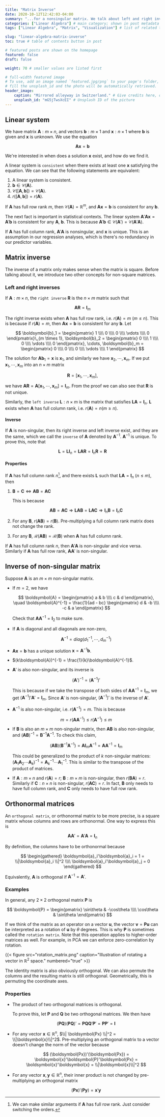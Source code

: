 ```yaml
---
title: "Matrix Inverse"
date: 2020-10-12T12:42:03-04:00
summary: "...for a nonsingular matrix. We talk about left and right inverses, *the* matrix inverse and orthogonal matrices." # appears in list of posts
categories: ["Linear Algebra"] # main category; shown in post metadata
tags: ["Linear Algebra", "Matrix", "Visualization"] # list of related tags

slug: "linear-algebra-matrix-inverse"
toc: true # table of contents button in post

# featured posts are shown on the homepage
featured: false
draft: false

weight: 70 # smaller values are listed first

# full-width featured image
# To use, add an image named `featured.jpg/png` to your page's folder, or
# fill the unsplash_id and the photo will be automatically retrieved.
header_image:
    caption: "Mirrored alleyway in Switzerland." # Give credits here, or whatever captions you want to add (support markdown)
    unsplash_id: "mG5jTwsXcEI" # Unsplash ID of the picture
---
```


## Linear system

We have matrix $\boldsymbol{A}: m \times n$, and vectors $\boldsymbol{b}: m \times 1$ and $\boldsymbol{x}: n \times 1$ where $\boldsymbol{b}$ is given and $\boldsymbol{x}$ is unknown. We use the equation

$$
\boldsymbol{Ax} = \boldsymbol{b}
$$

We're interested in when does a solution $\boldsymbol{x}$ exist, and how do we find it.

A linear system is `consistent` when there exists at least one $\boldsymbol{x}$ satisfying the equation. We can see that the following statements are equivalent:

1. A linear system is consistent.
2. $\boldsymbol{b} \in \mathcal{C}(\boldsymbol{A})$.
3. $\mathcal{C}([\boldsymbol{A}, \boldsymbol{b}]) = \mathcal{C}(\boldsymbol{A})$.
4. $r([\boldsymbol{A}, \boldsymbol{b}]) = r(\boldsymbol{A})$.

If $\boldsymbol{A}$ has full row rank $m$, then $\mathcal{C}(\boldsymbol{A}) = \mathbb{R}^m$, and $\boldsymbol{Ax} = \boldsymbol{b}$ is consistent for any $\boldsymbol{b}$.

The next fact is important in statistical contexts. The linear system $\boldsymbol{A}'\boldsymbol{Ax} = \boldsymbol{A}'\boldsymbol{b}$ is consistent for any $\boldsymbol{A}$, $\boldsymbol{b}$. This is because $\boldsymbol{A}'\boldsymbol{b} \in \mathcal{C}(\boldsymbol{A}') = \mathcal{C}(\boldsymbol{A}'\boldsymbol{A})$.

If $\boldsymbol{A}$ has full column rank, $\boldsymbol{A}'\boldsymbol{A}$ is nonsingular, and $\boldsymbol{x}$ is unique. This is an assumption in our regression analyses, which is there's no redundancy in our predictor variables.

## Matrix inverse

The inverse of a matrix only makes sense when the matrix is square. Before talking about it, we introduce two other concepts for non-square matrices.

### Left and right inverses

If $\boldsymbol{A}: m \times n$, the `right inverse` $\boldsymbol{R}$ is the $n \times m$ matrix such that

$$
\boldsymbol{AR} = \boldsymbol{I}_m
$$

The right inverse exists when $\boldsymbol{A}$ has full row rank, i.e. $r(\boldsymbol{A}) = m$ ($m \leq n$). This is because if $r(\boldsymbol{A}) = m$, then $\boldsymbol{Ax} = \boldsymbol{b}$ is consistent for any $\boldsymbol{b}$. Let

$$
\boldsymbol{b}_1 = \begin{pmatrix}
    1 \\\\ 0 \\\\ 0 \\\\ \vdots \\\\ 0
\end{pmatrix}\_{m \times 1},
\boldsymbol{b}_2 = \begin{pmatrix}
    0 \\\\ 1 \\\\ 0 \\\\ \vdots \\\\ 0
\end{pmatrix}, \cdots,
\boldsymbol{b}_m = \begin{pmatrix}
    0 \\\\ 0 \\\\ 0 \\\\ \vdots \\\\ 1
\end{pmatrix}
$$

The solution for $\boldsymbol{Ab}_1 = \boldsymbol{x}$ is $\boldsymbol{x}_1$, and similarly we have $\boldsymbol{x}_2, \cdots, \boldsymbol{x}_m$. If we put $\boldsymbol{x}_1, \cdots, \boldsymbol{x}_m$ into an $n \times m$ matrix

$$
\boldsymbol{R} = [\boldsymbol{x}_1, \cdots, \boldsymbol{x}_m],
$$

we have $\boldsymbol{AR} = \boldsymbol{A}[\boldsymbol{x}_1, \cdots, \boldsymbol{x}_m] = \boldsymbol{I}_m$. From the proof we can also see that $\boldsymbol{R}$ is not unique.

Similarly, the `left inverse` $\boldsymbol{L}: n \times m$ is the matrix that satisfies $\boldsymbol{LA} = \boldsymbol{I}_n$. $\boldsymbol{L}$ exists when $\boldsymbol{A}$ has full column rank, i.e. $r(\boldsymbol{A}) = n (m \geq n)$.

#### Inverse

If $\boldsymbol{A}$ is non-singular, then its right inverse and left inverse exist, and they are the same, which we call the `inverse` of $\boldsymbol{A}$ denoted by $\boldsymbol{A}^{-1}$. $\boldsymbol{A}^{-1}$ is unique. To prove this, note that

$$
\boldsymbol{L} = \boldsymbol{LI}_n = \boldsymbol{LAR} = \boldsymbol{I}_n \boldsymbol{R} = \boldsymbol{R}
$$

#### Properties

If $\boldsymbol{A}$ has full column rank $n$[^full-col-rank], and there exists $\boldsymbol{L}$ such that $\boldsymbol{LA} = \boldsymbol{I}_n$ ($n \leq m$), then

[^full-col-rank]: We can make similar arguments if $\boldsymbol{A}$ has full row rank. Just consider switching the orders.

1. $\boldsymbol{B} = \boldsymbol{C} \Longleftrightarrow \boldsymbol{AB} = \boldsymbol{AC}$

    This is because

    $$
    \boldsymbol{AB} = \boldsymbol{AC} \Rightarrow \boldsymbol{LAB} = \boldsymbol{LAC} \Rightarrow \boldsymbol{I}_n\boldsymbol{B} = \boldsymbol{I}_n \boldsymbol{C}
    $$

2. For any $\boldsymbol{B}$, $r(\boldsymbol{AB}) = r(\boldsymbol{B})$. Pre-multiplying a full column rank matrix does not change the rank.
3. For any $\boldsymbol{B}$, $\mathcal{R}(\boldsymbol{AB}) = \mathcal{R}(\boldsymbol{B})$ when $\boldsymbol{A}$ has full column rank.

If $\boldsymbol{A}$ has full column rank $n$, then $\boldsymbol{A}'\boldsymbol{A}$ is non-singular and vice versa. Similarly if $\boldsymbol{A}$ has full row rank, $\boldsymbol{AA}'$ is non-singular.

## Inverse of non-singular matrix

Suppose $\boldsymbol{A}$ is an $m \times m$ non-singular matrix.

-   If $m = 2$, we have

    $$
    \boldsymbol{A} = \begin{pmatrix}
        a & b \\\\
        c & d
    \end{pmatrix}, \quad
    \boldsymbol{A}^{-1} = \frac{1}{ad - bc} \begin{pmatrix}
        d & -b \\\\
        -c & a
    \end{pmatrix}
    $$

    Check that $\boldsymbol{AA}^{-1} = \boldsymbol{I}_2$ to make sure.

-   If $\boldsymbol{A}$ is diagonal and all diagonals are non-zero,

    $$
    \boldsymbol{A}^{-1} = diag \left(d_1^{-1}, \cdots, d_m^{-1} \right)
    $$

-   $\boldsymbol{Ax} = \boldsymbol{b}$ has a unique solution $\boldsymbol{x} = \boldsymbol{A}^{-1}\boldsymbol{b}$.
-   $(k\boldsymbol{A})^{-1} = \frac{1}{k}\boldsymbol{A}^{-1}$.
-   $\boldsymbol{A}'$ is also non-singular, and its inverse is

    $$
    (\boldsymbol{A}')^{-1} = (\boldsymbol{A}^{-1})'
    $$

    This is because if we take the transpose of both sides of $\boldsymbol{AA}^{-1} = \boldsymbol{I}_m$, we get $(\boldsymbol{A}^{-1})'\boldsymbol{A}' = \boldsymbol{I}_m$. Since $\boldsymbol{A}'$ is non-singular, $(\boldsymbol{A}^{-1})'$ is the inverse of $\boldsymbol{A}'$.

-   $\boldsymbol{A}^{-1}$ is also non-singular, i.e. $r(\boldsymbol{A}^{-1}) = m$. This is because

    $$
    m = r(\boldsymbol{AA}^{-1}) \leq r(\boldsymbol{A}^{-1}) \leq m
    $$

-   If $\boldsymbol{B}$ is also an $m \times m$ non-singular matrix, then $\boldsymbol{AB}$ is also non-singular, and $(\boldsymbol{AB})^{-1} = \boldsymbol{B}^{-1}\boldsymbol{A}^{-1}$. To check this claim,

    $$
    (\boldsymbol{AB})(\boldsymbol{B}^{-1}\boldsymbol{A}^{-1}) = \boldsymbol{AI}_m\boldsymbol{A}^{-1} = \boldsymbol{AA}^{-1} = \boldsymbol{I}_m
    $$

    This could be generalized to the product of $k$ non-singular matrices: $(\boldsymbol{A}_1\boldsymbol{A}_2 \cdots \boldsymbol{A}_k)^{-1} = \boldsymbol{A}_k^{-1} \cdots \boldsymbol{A}_1^{-1}$. This is similar to the transpose of the product of matrices.

-   If $\boldsymbol{A}: m \times n$ and $r(\boldsymbol{A}) = r$; $\boldsymbol{B}: m \times m$ is non-singular, then $r(\boldsymbol{BA}) = r$. Similarly if $\boldsymbol{C}: n \times n$ is non-singular, $r(\boldsymbol{AC}) = r$. In fact, $\boldsymbol{B}$ only needs to have full column rank, and $\boldsymbol{C}$ only needs to have full row rank.

## Orthonormal matrices

An `orthogonal matrix`, or orthonormal matrix to be more precise, is a square matrix whose columns and rows are orthonormal. One way to express this is

$$
\boldsymbol{AA}' = \boldsymbol{A}'\boldsymbol{A} = \boldsymbol{I}_n
$$

By definition, the columns have to be orthonormal because

$$
\begin{gathered}
    \boldsymbol{a}_i'\boldsymbol{a}_i = 1 = \\|\boldsymbol{a}_i \\|^2 \\\\
    \boldsymbol{a}_i'\boldsymbol{a}_j = 0
\end{gathered}
$$

Equivalently, $\boldsymbol{A}$ is orthogonal if $\boldsymbol{A}^{-1} = \boldsymbol{A}'$.

### Examples

In general, any $2 \times 2$ orthogonal matrix $\boldsymbol{P}$ is

$$
\boldsymbol{P} = \begin{pmatrix}
    \sin\theta & -\cos\theta \\\\
    \cos\theta & \sin\theta
\end{pmatrix}
$$

If we think of the matrix as an operator on a vector $\boldsymbol{u}$, the vector $\boldsymbol{v} = \boldsymbol{Pu}$ can be interpreted as a rotation of $\boldsymbol{u}$ by $\theta$ degrees. This is why $\boldsymbol{P}$ is sometimes called the `rotation matrix`. Note that this operation applies to higher-order matrices as well. For example, in PCA we can enforce zero-correlation by rotation.

{{< figure src="rotation_matrix.png" caption="Illustration of rotating a vector in $\mathbb{R}^2$ space." numbered="true" >}}

The identity matrix is also obviously orthogonal. We can also permute the columns and the resulting matrix is still orthogonal. Geometrically, this is permuting the coordinate axes.

### Properties

-   The product of two orthogonal matrices is orthogonal.

    To prove this, let $\boldsymbol{P}$ and $\boldsymbol{Q}$ be two orthogonal matrices. We then have

    $$
    (\boldsymbol{PQ})(\boldsymbol{PQ})' = \boldsymbol{PQ}\boldsymbol{Q}'\boldsymbol{P}' = \boldsymbol{PP}' = \boldsymbol{I}
    $$

-   For any vector $\boldsymbol{x} \in \mathbb{R}^n$, $\\| \boldsymbol{Px} \\|^2 = \\|\boldsymbol{x}\\|^2$. Pre-multiplying an orthogonal matrix to a vector doesn't change the norm of the vector because

    $$
    (\boldsymbol{Px})'(\boldsymbol{Px}) = \boldsymbol{x}'\boldsymbol{P}'\boldsymbol{Px} = \boldsymbol{x}'\boldsymbol{x} = \\|\boldsymbol{x}\\|^2
    $$

-   For any vector $\boldsymbol{x}, \boldsymbol{y} \in \mathbb{R}^n$, their inner product is not changed by pre-multiplying an orthogonal matrix

    $$
    (\boldsymbol{Px})'(\boldsymbol{Py}) = \boldsymbol{x}'\boldsymbol{y}
    $$
